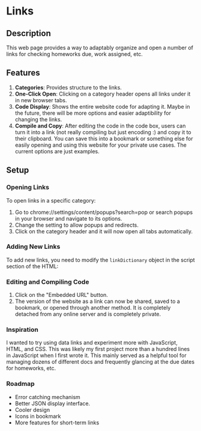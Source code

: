 # Links

## Description

This web page provides a way to adaptably organize and open a number of links for checking homeworks due, work assigned, etc.

## Features

1. **Categories**: Provides structure to the links.
2. **One-Click Open**: Clicking on a category header opens all links under it in new browser tabs.
3. **Code Display**: Shows the entire website code for adapting it. Maybe in the future, there will be more options and easier adaptibility for changing the links.
4. **Compile and Copy**: After editing the code in the code box, users can turn it into a link (not really compiling but just encoding :) and copy it to their clipboard. You can save this into a bookmark or something else for easily opening and using this website for your private use cases. The current options are just examples.

## Setup

### Opening Links

To open links in a specific category:

1. Go to chrome://settings/content/popups?search=pop or search popups in your browser and navigate to its options.
2. Change the setting to allow popups and redirects.
3. Click on the category header and it will now open all tabs automatically.

### Adding New Links

To add new links, you need to modify the `linkDictionary` object in the script section of the HTML:

### Editing and Compiling Code

1. Click on the "Embedded URL" button.
2. The version of the website as a link can now be shared, saved to a bookmark, or opened through another method. It is completely detached from any online server and is completely private.

### Inspiration

I wanted to try using data links and experiment more with JavaScript, HTML, and CSS. This was likely my first project more than a hundred lines in JavaScript when I first wrote it. This mainly served as a helpful tool for managing dozens of different docs and frequently glancing at the due dates for homeworks, etc.

### Roadmap

- Error catching mechanism
- Better JSON display interface.
- Cooler design
- Icons in bookmark
- More features for short-term links
